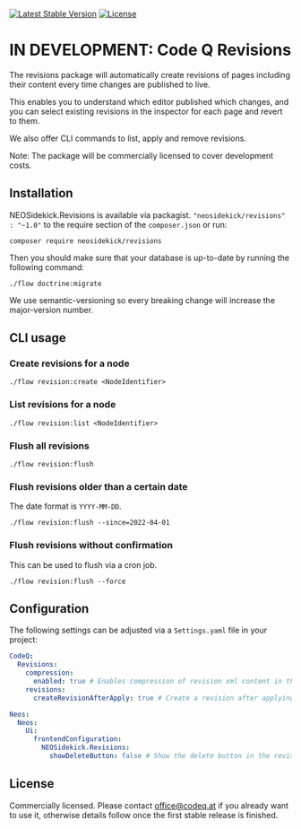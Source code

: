 [![Latest Stable Version](https://poser.pugx.org/neosidekick/revisions/v/stable)](https://packagist.org/packages/codeq/revisions)
[![License](https://poser.pugx.org/neosidekick/revisions/license)](LICENSE)

# IN DEVELOPMENT: Code Q Revisions

The revisions package will automatically create revisions of pages including their content every time changes are 
published to live.

This enables you to understand which editor published which changes, and you can select existing revisions in the 
inspector for each page and revert to them.

We also offer CLI commands to list, apply and remove revisions.

Note: The package will be commercially licensed to cover development costs.

## Installation

NEOSidekick.Revisions is available via packagist. `"neosidekick/revisions" : "~1.0"` to the require section of the `composer.json`
or run:

```console
composer require neosidekick/revisions
```

Then you should make sure that your database is up-to-date by running the following command:

```console
./flow doctrine:migrate
```

We use semantic-versioning so every breaking change will increase the major-version number.

## CLI usage

### Create revisions for a node

```console
./flow revision:create <NodeIdentifier>
```

### List revisions for a node

```console
./flow revision:list <NodeIdentifier>
```

### Flush all revisions

```console
./flow revision:flush
```

### Flush revisions older than a certain date

The date format is `YYYY-MM-DD`.

```console
./flow revision:flush --since=2022-04-01
```

### Flush revisions without confirmation

This can be used to flush via a cron job.

```console
./flow revision:flush --force
```

## Configuration

The following settings can be adjusted via a `Settings.yaml` file in your project:

```yaml
CodeQ:
  Revisions:
    compression:
      enabled: true # Enables compression of revision xml content in the database        
    revisions:
      createRevisionAfterApply: true # Create a revision after applying a revision

Neos:
  Neos:
    Ui:
      frontendConfiguration:
        NEOSidekick.Revisions:
          showDeleteButton: false # Show the delete button in the revisions list
```

## License

Commercially licensed. Please contact office@codeq.at if you already want to use it, 
otherwise details follow once the first stable release is finished.
